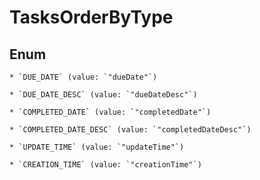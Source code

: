 
# TasksOrderByType

## Enum


    * `DUE_DATE` (value: `"dueDate"`)

    * `DUE_DATE_DESC` (value: `"dueDateDesc"`)

    * `COMPLETED_DATE` (value: `"completedDate"`)

    * `COMPLETED_DATE_DESC` (value: `"completedDateDesc"`)

    * `UPDATE_TIME` (value: `"updateTime"`)

    * `CREATION_TIME` (value: `"creationTime"`)



